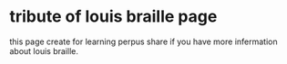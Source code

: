 # tribute of louis braille page
 this page create for learning perpus share if you have more infermation about louis braille. 
